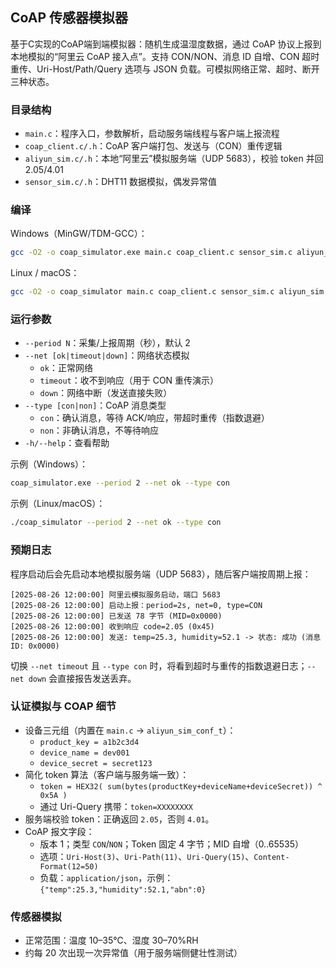 ## CoAP 传感器模拟器

基于C实现的CoAP端到端模拟器：随机生成温湿度数据，通过 CoAP 协议上报到本地模拟的“阿里云 CoAP 接入点”。支持 CON/NON、消息 ID 自增、CON 超时重传、Uri-Host/Path/Query 选项与 JSON 负载。可模拟网络正常、超时、断开三种状态。

### 目录结构

- `main.c`：程序入口，参数解析，启动服务端线程与客户端上报流程
- `coap_client.c/.h`：CoAP 客户端打包、发送与（CON）重传逻辑
- `aliyun_sim.c/.h`：本地“阿里云”模拟服务端（UDP 5683），校验 token 并回 2.05/4.01
- `sensor_sim.c/.h`：DHT11 数据模拟，偶发异常值

### 编译

Windows（MinGW/TDM-GCC）：
```bash
gcc -O2 -o coap_simulator.exe main.c coap_client.c sensor_sim.c aliyun_sim.c -lws2_32
```

Linux / macOS：
```bash
gcc -O2 -o coap_simulator main.c coap_client.c sensor_sim.c aliyun_sim.c
```

### 运行参数

- `--period N`：采集/上报周期（秒），默认 2
- `--net [ok|timeout|down]`：网络状态模拟
  - `ok`：正常网络
  - `timeout`：收不到响应（用于 CON 重传演示）
  - `down`：网络中断（发送直接失败）
- `--type [con|non]`：CoAP 消息类型
  - `con`：确认消息，等待 ACK/响应，带超时重传（指数退避）
  - `non`：非确认消息，不等待响应
- `-h/--help`：查看帮助

示例（Windows）：
```bash
coap_simulator.exe --period 2 --net ok --type con
```

示例（Linux/macOS）：
```bash
./coap_simulator --period 2 --net ok --type con
```

### 预期日志

程序启动后会先启动本地模拟服务端（UDP 5683），随后客户端按周期上报：

```text
[2025-08-26 12:00:00] 阿里云模拟服务启动，端口 5683
[2025-08-26 12:00:00] 启动上报：period=2s, net=0, type=CON
[2025-08-26 12:00:00] 已发送 78 字节 (MID=0x0000)
[2025-08-26 12:00:00] 收到响应 code=2.05 (0x45)
[2025-08-26 12:00:00] 发送: temp=25.3, humidity=52.1 -> 状态: 成功 (消息ID: 0x0000)
```

切换 `--net timeout` 且 `--type con` 时，将看到超时与重传的指数退避日志；`--net down` 会直接报告发送丢弃。

### 认证模拟与 COAP 细节

- 设备三元组（内置在 `main.c` → `aliyun_sim_conf_t`）：
  - `product_key = a1b2c3d4`
  - `device_name = dev001`
  - `device_secret = secret123`
- 简化 token 算法（客户端与服务端一致）：
  - `token = HEX32( sum(bytes(productKey+deviceName+deviceSecret)) ^ 0x5A )`
  - 通过 Uri-Query 携带：`token=XXXXXXXX`
- 服务端校验 token：正确返回 `2.05`，否则 `4.01`。
- CoAP 报文字段：
  - 版本 1；类型 `CON`/`NON`；Token 固定 4 字节；MID 自增（0..65535）
  - 选项：`Uri-Host(3)`、`Uri-Path(11)`、`Uri-Query(15)`、`Content-Format(12=50)`
  - 负载：`application/json`，示例：`{"temp":25.3,"humidity":52.1,"abn":0}`

### 传感器模拟

- 正常范围：温度 10–35℃、湿度 30–70%RH
- 约每 20 次出现一次异常值（用于服务端侧健壮性测试）
